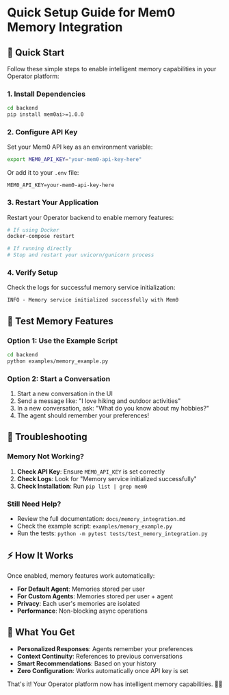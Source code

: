 # Quick Setup Guide for Mem0 Memory Integration

## 🚀 Quick Start

Follow these simple steps to enable intelligent memory capabilities in your Operator platform:

### 1. Install Dependencies

```bash
cd backend
pip install mem0ai>=1.0.0
```

### 2. Configure API Key

Set your Mem0 API key as an environment variable:

```bash
export MEM0_API_KEY="your-mem0-api-key-here"
```

Or add it to your `.env` file:

```env
MEM0_API_KEY=your-mem0-api-key-here
```

### 3. Restart Your Application

Restart your Operator backend to enable memory features:

```bash
# If using Docker
docker-compose restart

# If running directly
# Stop and restart your uvicorn/gunicorn process
```

### 4. Verify Setup

Check the logs for successful memory service initialization:

```
INFO - Memory service initialized successfully with Mem0
```

## 🧪 Test Memory Features

### Option 1: Use the Example Script

```bash
cd backend
python examples/memory_example.py
```

### Option 2: Start a Conversation

1. Start a new conversation in the UI
2. Send a message like: "I love hiking and outdoor activities"
3. In a new conversation, ask: "What do you know about my hobbies?"
4. The agent should remember your preferences!

## 🔧 Troubleshooting

### Memory Not Working?

1. **Check API Key**: Ensure `MEM0_API_KEY` is set correctly
2. **Check Logs**: Look for "Memory service initialized successfully"
3. **Check Installation**: Run `pip list | grep mem0`

### Still Need Help?

- Review the full documentation: `docs/memory_integration.md`
- Check the example script: `examples/memory_example.py`
- Run the tests: `python -m pytest tests/test_memory_integration.py`

## ⚡ How It Works

Once enabled, memory features work automatically:

- **For Default Agent**: Memories stored per user
- **For Custom Agents**: Memories stored per user + agent
- **Privacy**: Each user's memories are isolated
- **Performance**: Non-blocking async operations

## 🎯 What You Get

- **Personalized Responses**: Agents remember your preferences
- **Context Continuity**: References to previous conversations
- **Smart Recommendations**: Based on your history
- **Zero Configuration**: Works automatically once API key is set

That's it! Your Operator platform now has intelligent memory capabilities. 🧠✨